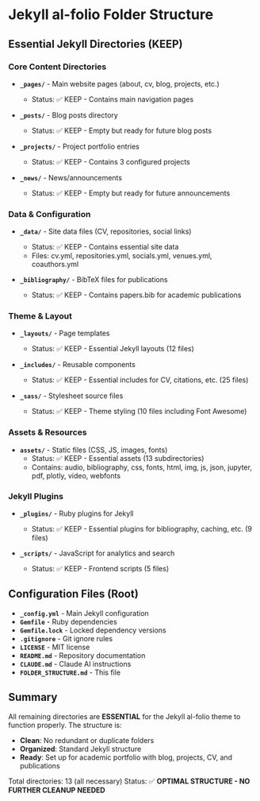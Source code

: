 # Jekyll al-folio Folder Structure

## Essential Jekyll Directories (KEEP)

### Core Content Directories
- **`_pages/`** - Main website pages (about, cv, blog, projects, etc.)
  - Status: ✅ KEEP - Contains main navigation pages
  
- **`_posts/`** - Blog posts directory
  - Status: ✅ KEEP - Empty but ready for future blog posts
  
- **`_projects/`** - Project portfolio entries
  - Status: ✅ KEEP - Contains 3 configured projects
  
- **`_news/`** - News/announcements
  - Status: ✅ KEEP - Empty but ready for future announcements

### Data & Configuration
- **`_data/`** - Site data files (CV, repositories, social links)
  - Status: ✅ KEEP - Contains essential site data
  - Files: cv.yml, repositories.yml, socials.yml, venues.yml, coauthors.yml

- **`_bibliography/`** - BibTeX files for publications
  - Status: ✅ KEEP - Contains papers.bib for academic publications

### Theme & Layout
- **`_layouts/`** - Page templates
  - Status: ✅ KEEP - Essential Jekyll layouts (12 files)
  
- **`_includes/`** - Reusable components
  - Status: ✅ KEEP - Essential includes for CV, citations, etc. (25 files)
  
- **`_sass/`** - Stylesheet source files
  - Status: ✅ KEEP - Theme styling (10 files including Font Awesome)

### Assets & Resources
- **`assets/`** - Static files (CSS, JS, images, fonts)
  - Status: ✅ KEEP - Essential assets (13 subdirectories)
  - Contains: audio, bibliography, css, fonts, html, img, js, json, jupyter, pdf, plotly, video, webfonts

### Jekyll Plugins
- **`_plugins/`** - Ruby plugins for Jekyll
  - Status: ✅ KEEP - Essential plugins for bibliography, caching, etc. (9 files)

- **`_scripts/`** - JavaScript for analytics and search
  - Status: ✅ KEEP - Frontend scripts (5 files)

## Configuration Files (Root)
- **`_config.yml`** - Main Jekyll configuration
- **`Gemfile`** - Ruby dependencies
- **`Gemfile.lock`** - Locked dependency versions
- **`.gitignore`** - Git ignore rules
- **`LICENSE`** - MIT license
- **`README.md`** - Repository documentation
- **`CLAUDE.md`** - Claude AI instructions
- **`FOLDER_STRUCTURE.md`** - This file

## Summary

All remaining directories are **ESSENTIAL** for the Jekyll al-folio theme to function properly. The structure is:
- **Clean**: No redundant or duplicate folders
- **Organized**: Standard Jekyll structure
- **Ready**: Set up for academic portfolio with blog, projects, CV, and publications

Total directories: 13 (all necessary)
Status: ✅ **OPTIMAL STRUCTURE - NO FURTHER CLEANUP NEEDED**